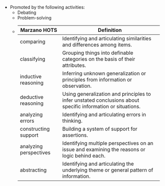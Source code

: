 - Promoted by the following activities:
	- Debating
	- Problem-solving
	- | Marzano HOTS | Definition                                                                                                             |
	  |--------------|-----------------------------------------------------------------------------------------------------------------------|
	  | comparing    | Identifying and articulating similarities and differences among items.                                                 |
	  | classifying  | Grouping things into definable categories on the basis of their attributes.                                           |
	  | inductive reasoning | Inferring unknown generalization or principles from information or observation.                                      |
	  | deductive reasoning | Using generalization and principles to infer unstated conclusions about specific information or situations.           |
	  | analyzing errors    | Identifying and articulating errors in thinking.                                                                       |
	  | constructing support| Building a system of support for assertions.                                                                           |
	  | analyzing perspectives | Identifying multiple perspectives on an issue and examining the reasons or logic behind each.                       |
	  | abstracting  | Identifying and articulating the underlying theme or general pattern of information.                                   |